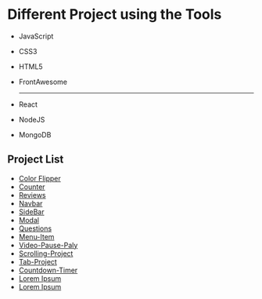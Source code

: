 # Different Project using the Tools

- JavaScript
- CSS3
- HTML5
- FrontAwesome

  ***

- React
- NodeJS
- MongoDB

## Project List

- [Color Flipper](https://arifur-ra.github.io/MyProject/JavaScript/03_colorFliper/index.html)
- [Counter](https://arifur-ra.github.io/MyProject/JavaScript/04_counter/index.html)
- [Reviews](https://arifur-ra.github.io/MyProject/JavaScript/05_reviews/index.html)
- [Navbar](https://arifur-ra.github.io/MyProject/JavaScript/06_navbar/index.html)
- [SideBar](https://arifur-ra.github.io/MyProject/JavaScript/07_sidebar/index.html)
- [Modal](https://arifur-ra.github.io/MyProject/08_modal/index.html)
- [Questions](https://arifur-ra.github.io/MyProject/09_questions-project/index.html)
- [Menu-Item](https://arifur-ra.github.io/MyProject/10_menu-item/index.html)
- [Video-Pause-Paly](https://arifur-ra.github.io/MyProject/03_colorFliper/index.html)
- [Scrolling-Project](https://arifur-ra.github.io/MyProject/12_scroll-project/index.html)
- [Tab-Project](https://arifur-ra.github.io/MyProject/13_Tab-Project/index.html)
- [Countdown-Timer](https://arifur-ra.github.io/MyProject/14_countdown-timer/index.html)
- [Lorem Ipsum](https://arifur-ra.github.io/MyProject/15_lorem-Ipsum/index.html)
- [Lorem Ipsum](https://arifur-ra.github.io/MyProject/15_lorem-Ipsum/index.html)
